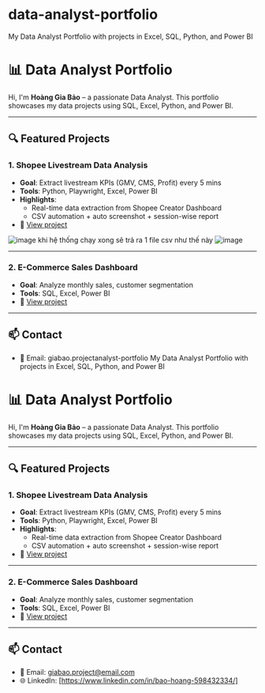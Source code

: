 # data-analyst-portfolio
My Data Analyst Portfolio with projects in Excel, SQL, Python, and Power BI
# 📊 Data Analyst Portfolio

Hi, I'm **Hoàng Gia Bảo** – a passionate Data Analyst. This portfolio showcases my data projects using SQL, Excel, Python, and Power BI.

---

## 🔍 Featured Projects

### 1. Shopee Livestream Data Analysis
- **Goal**: Extract livestream KPIs (GMV, CMS, Profit) every 5 mins
- **Tools**: Python, Playwright, Excel, Power BI
- **Highlights**:
  - Real-time data extraction from Shopee Creator Dashboard
  - CSV automation + auto screenshot + session-wise report
- 🔗 [View project](https://github.com/Bao21100/data-analyst-portfolio/blob/main/scraper%20ch%E1%BB%A5p%20v%C3%A0%20ghi.py)

![image](https://github.com/user-attachments/assets/978051c2-69c6-4fe3-9e66-52087e2c67a7)
khi hệ thống chạy xong sẽ trả ra 1 file csv như thế này
![image](https://github.com/user-attachments/assets/80358ac9-52fc-4bf2-a951-2a3596f728fb)

---

### 2. E-Commerce Sales Dashboard
- **Goal**: Analyze monthly sales, customer segmentation
- **Tools**: SQL, Excel, Power BI
- 🔗 [View project](link)

---

## 📫 Contact
- 📧 Email: giabao.projectanalyst-portfolio
My Data Analyst Portfolio with projects in Excel, SQL, Python, and Power BI
# 📊 Data Analyst Portfolio

Hi, I'm **Hoàng Gia Bảo** – a passionate Data Analyst. This portfolio showcases my data projects using SQL, Excel, Python, and Power BI.

---

## 🔍 Featured Projects

### 1. Shopee Livestream Data Analysis
- **Goal**: Extract livestream KPIs (GMV, CMS, Profit) every 5 mins
- **Tools**: Python, Playwright, Excel, Power BI
- **Highlights**:
  - Real-time data extraction from Shopee Creator Dashboard
  - CSV automation + auto screenshot + session-wise report
- 🔗 [View project](https://github.com/yourusername/shopee-livestream-analysis)

---

### 2. E-Commerce Sales Dashboard
- **Goal**: Analyze monthly sales, customer segmentation
- **Tools**: SQL, Excel, Power BI
- 🔗 [View project](link)

---

## 📫 Contact
- 📧 Email: giabao.project@email.com
- 🌐 LinkedIn: [https://www.linkedin.com/in/bao-hoang-598432334/]


